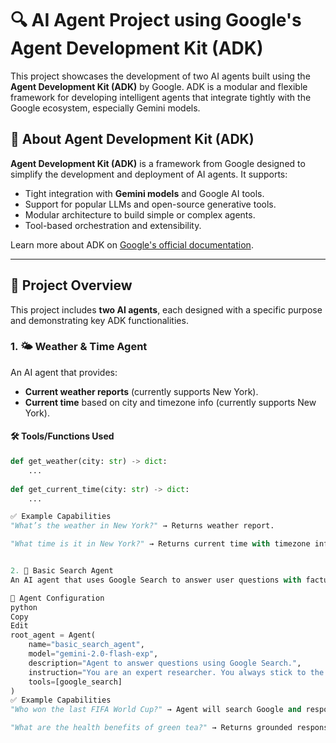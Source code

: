 # 🔍 AI Agent Project using Google's Agent Development Kit (ADK)

This project showcases the development of two AI agents built using the **Agent Development Kit (ADK)** by Google. ADK is a modular and flexible framework for developing intelligent agents that integrate tightly with the Google ecosystem, especially Gemini models.

## 🚀 About Agent Development Kit (ADK)

**Agent Development Kit (ADK)** is a framework from Google designed to simplify the development and deployment of AI agents. It supports:

- Tight integration with **Gemini models** and Google AI tools.
- Support for popular LLMs and open-source generative tools.
- Modular architecture to build simple or complex agents.
- Tool-based orchestration and extensibility.

Learn more about ADK on [Google's official documentation](https://developers.google.com/).

---

## 🤖 Project Overview

This project includes **two AI agents**, each designed with a specific purpose and demonstrating key ADK functionalities.

### 1. 🌤️ Weather & Time Agent

An AI agent that provides:
- **Current weather reports** (currently supports New York).
- **Current time** based on city and timezone info (currently supports New York).

#### 🛠️ Tools/Functions Used

```python
def get_weather(city: str) -> dict:
    ...
    
def get_current_time(city: str) -> dict:
    ...

✅ Example Capabilities
"What’s the weather in New York?" → Returns weather report.

"What time is it in New York?" → Returns current time with timezone info.


2. 🔎 Basic Search Agent
An AI agent that uses Google Search to answer user questions with factual, grounded responses.

🧠 Agent Configuration
python
Copy
Edit
root_agent = Agent(
    name="basic_search_agent",
    model="gemini-2.0-flash-exp",
    description="Agent to answer questions using Google Search.",
    instruction="You are an expert researcher. You always stick to the facts.",
    tools=[google_search]
)
✅ Example Capabilities
"Who won the last FIFA World Cup?" → Agent will search Google and respond with accurate, up-to-date info.

"What are the health benefits of green tea?" → Returns grounded response from the web.